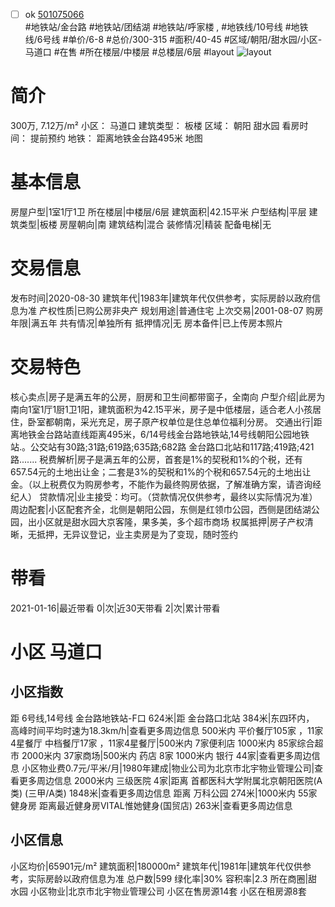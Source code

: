 - [ ] ok [501075066](https://bj.5i5j.com/ershoufang/501075066.html)  
 #地铁站/金台路 #地铁站/团结湖 #地铁站/呼家楼 ,  #地铁线/10号线 #地铁线/6号线
#单价/6-8 #总价/300-315 #面积/40-45   #区域/朝阳/甜水园/小区-马道口 #在售 #所在楼层/中楼层 #总楼层/6层 #layout 
![layout](http://image2a.5i5j.com/bdir/layout/bafaea24702142c898d3bad2315347ff.jpg_P5.jpg) 
# 简介 
 300万,  7.12万/m² 
小区： 马道口
建筑类型： 板楼
区域： 朝阳 甜水园
看房时间： 提前预约
地铁： 距离地铁金台路495米 地图
# 基本信息 
 房屋户型|1室1厅1卫
所在楼层|中楼层/6层
建筑面积|42.15平米
户型结构|平层
建筑类型|板楼
房屋朝向|南
建筑结构|混合
装修情况|精装
配备电梯|无
# 交易信息 
 发布时间|2020-08-30
建筑年代|1983年|建筑年代仅供参考，实际房龄以政府信息为准
产权性质|已购公房非央产
规划用途|普通住宅
上次交易|2001-08-07
购房年限|满五年
共有情况|单独所有
抵押情况|无
房本备件|已上传房本照片
# 交易特色 
 核心卖点|房子是满五年的公房，厨房和卫生间都带窗子，全南向
户型介绍|此房为南向1室1厅1厨1卫1阳，建筑面积为42.15平米，房子是中低楼层，适合老人小孩居住，卧室都朝南，采光充足，房子原产权单位是住总单位福利分房。
交通出行|距离地铁金台路站直线距离495米，6/14号线金台路地铁站,14号线朝阳公园地铁站.。公交站有30路;31路;619路;635路;682路 金台路口北站和117路;419路;421路.......
税费解析|房子是满五年的公房，首套是1%的契税和1%的个税，还有657.54元的土地出让金；二套是3%的契税和1%的个税和657.54元的土地出让金。（以上税费仅为购房参考，不能作为最终购房依据，了解准确方案，请咨询经纪人）
贷款情况|业主接受：均可。（贷款情况仅供参考，最终以实际情况为准）
周边配套|小区配套齐全，北侧是朝阳公园，东侧是红领巾公园，西侧是团结湖公园，出小区就是甜水园大京客隆，果多美，多个超市商场
权属抵押|房子产权清晰，无抵押，无异议登记，业主卖房是为了变现，随时签约
# 带看 
 2021-01-16|最近带看	 0|次|近30天带看	 2|次|累计带看
# 小区 马道口
## 小区指数 
 距 6号线,14号线 金台路地铁站-F口 624米|距 金台路口北站 384米|东四环内， 高峰时间平均时速为18.3km/h|查看更多周边信息
500米内 平价餐厅105家 ，11家4星餐厅
中档餐厅17家 ，11家4星餐厅|500米内 7家便利店
1000米内 85家综合超市
2000米内 37家商场|500米内 药店 8家
1000米内 银行 44家|查看更多周边信息
小区物业费0.7元/平米/月|1980年建成|物业公司为北京市北宇物业管理公司|查看更多周边信息
2000米内 三级医院 4家|距离 首都医科大学附属北京朝阳医院(A类) (三甲/A类) 1848米|查看更多周边信息
距离 万科公园 274米|1000米内 55家 健身房
距离最近健身房VITAL惟她健身(国贸店) 263米|查看更多周边信息
## 小区信息 
 小区均价|65901元/m²
建筑面积|180000m²
建筑年代|1981年|建筑年代仅供参考，实际房龄以政府信息为准
总户数|599
绿化率|30%
容积率|2.3
所在商圈|甜水园
小区物业|北京市北宇物业管理公司
小区在售房源14套
小区在租房源8套
